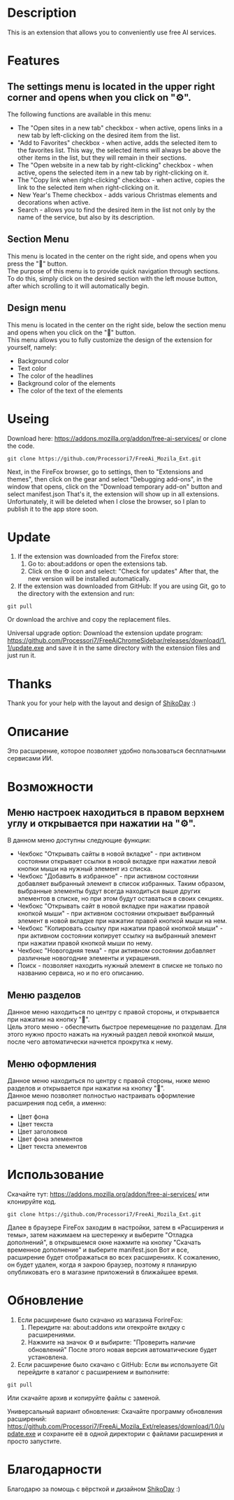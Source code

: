 # Description
This is an extension that allows you to conveniently use free AI services.  

# Features  
## The settings menu is located in the upper right corner and opens when you click on "⚙️".
The following functions are available in this menu:  
- The "Open sites in a new tab" checkbox - when active, opens links in a new tab by left-clicking on the desired item from the list.  
- "Add to Favorites" checkbox - when active, adds the selected item to the favorites list. This way, the selected items will always be above the other items in the list, but they will remain in their sections.  
- The "Open website in a new tab by right-clicking" checkbox - when active, opens the selected item in a new tab by right-clicking on it.  
- The "Copy link when right-clicking" checkbox - when active, copies the link to the selected item when right-clicking on it.  
- New Year's Theme checkbox - adds various Christmas elements and decorations when active.  
- Search - allows you to find the desired item in the list not only by the name of the service, but also by its description.  

## Section Menu  
This menu is located in the center on the right side, and opens when you press the "📑" button.  
The purpose of this menu is to provide quick navigation through sections. To do this, simply click on the desired section with the left mouse button, after which scrolling to it will automatically begin.  

## Design menu  
This menu is located in the center on the right side, below the section menu and opens when you click on the "🎨" button.  
This menu allows you to fully customize the design of the extension for yourself, namely:  
- Background color  
- Text color  
- The color of the headlines
- Background color of the elements  
- The color of the text of the elements

# Useing

Download here: https://addons.mozilla.org/addon/free-ai-services/
or clone the code. 
```
git clone https://github.com/Processori7/FreeAi_Mozila_Ext.git
```
Next, in the FireFox browser, go to settings, then to "Extensions and themes", then click on the gear and 
select "Debugging add-ons", in the window that opens, click on the "Download temporary add-on" button 
and select manifest.json That's it, the extension will show up in all extensions. 
Unfortunately, it will be deleted when I close the browser, so I plan to publish it to the app store soon.

# Update

1. If the extension was downloaded from the Firefox store:
   1) Go to: about:addons or open the extensions tab.
   2) Click on the ⚙️ icon and select: "Check for updates"
    After that, the new version will be installed automatically.
2. If the extension was downloaded from GitHub:
If you are using Git, go to the directory with the extension and run:
```
git pull
```
Or download the archive and copy the replacement files.

Universal upgrade option: 
Download the extension update program: https://github.com/Processori7/FreeAiChromeSidebar/releases/download/1.1/update.exe and save it in the same directory with the extension files and just run it.  

# Thanks  
Thank you for your help with the layout and design of [ShikoDay](https://github.com/ShikoDay) :)  

# Описание 
Это расширение, которое позволяет удобно пользоваться бесплатными сервисами ИИ.  

# Возможности  
## Меню настроек находиться в правом верхнем углу и открывается при нажатии на "⚙️".
В данном меню доступны следующие функции:  
- Чекбокс "Открывать сайты в новой вкладке" - при активном состоянии открывает ссылки в новой вкладке при нажатии левой кнопки мыши на нужный элемент из списка.  
- Чекбокс "Добавить в избранное" - при активном состоянии добавляет выбранный элемент в список избранных. Таким образом, выбранные элементы будут всегда находиться выше других элементов в списке, но при этом будут оставаться в своих секциях.  
- Чекбокс "Открывать сайт в новой вкладке при нажатии правой кнопкой мыши" - при активном состоянии открывает выбранный элемент в новой вкладке при нажатии правой кнопкой мыши на нем.  
- Чекбокс "Копировать ссылку при нажатии правой кнопкой мыши" - при активном состоянии копирует ссылку на выбранный элемент при нажатии правой кнопкой мыши по нему.  
- Чекбокс "Новогодняя тема" - при активном состоянии добавляет различные новогодние элементы и украшения.  
- Поиск - позволяет находить нужный элемент в списке не только по названию сервиса, но и по его описанию.  

## Меню разделов  
Данное меню находиться по центру с правой стороны, и открывается при нажатии на кнопку "📑".  
Цель этого меню - обеспечить быстрое перемещение по разделам. Для этого нужно просто нажать на нужный раздел левой кнопкой мыши, после чего автоматически начнется прокрутка к нему.  

## Меню оформления  
Данное меню находиться по центру с правой стороны, ниже меню разделов и открывается при нажатии на кнопку "🎨".  
Данное меню позволяет полностью настраивать оформление расширения под себя, а именно:  
- Цвет фона  
- Цвет текста  
- Цвет заголовков
- Цвет фона элементов  
- Цвет текста элементов  

# Использование 

Скачайте тут: https://addons.mozilla.org/addon/free-ai-services/
или клонируйте код. 
```
git clone https://github.com/Processori7/FreeAi_Mozila_Ext.git
```
Далее в браузере FireFox заходим в настройки, затем в «Расширения и темы», затем нажимаем на шестеренку и выберите "Отладка дополнений",
в открывшемся окне нажмите на кнопку "Скачать временное дополнение" и выберите manifest.json 
Вот и все, расширение будет отображаться во всех расширениях. К сожалению, он будет удален, когда я закрою браузер, поэтому я планирую опубликовать его в магазине приложений в ближайшее время.

# Обновление

1. Если расширение было скачано из магазина ForireFox:
   1) Переидите на: about:addons или отекройте вклдку с расширениями.
   2) Нажмите на значок ⚙️ и выбирите: "Проверить наличие обновлений"
    После этого новая версия автоматические будет установлена.
2. Если расширение было скачано с GitHub:
Если вы используете Git перейдите в каталог с расширением и выполните:
```
git pull
```
Или скачайте архив и копируйте файлы с заменой.

Универсальный вариант обновления: 
Скачайте программу обновления расширений: https://github.com/Processori7/FreeAi_Mozila_Ext/releases/download/1.0/update.exe и сохраните её в одной директории с файлами расширения и просто запустите.  

# Благодарности  
Благодарю за помощь с вёрсткой и дизайном [ShikoDay](https://github.com/ShikoDay) :)